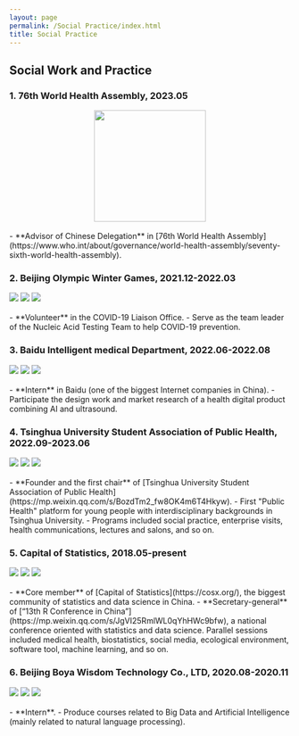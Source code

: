 ```yaml
---
layout: page
permalink: /Social Practice/index.html
title: Social Practice
---
```


## Social Work and Practice
 
### 1. 76th World Health Assembly, 2023.05

<div align=center>
<img src="/images/WHA.PNG"  height="200">
</div>
<br>
- **Advisor of Chinese Delegation** in [76th World Health Assembly](https://www.who.int/about/governance/world-health-assembly/seventy-sixth-world-health-assembly). 

### 2. Beijing Olympic Winter Games, 2021.12-2022.03

<div class="third">
<img src="/images/winter1.jpg">
<img src="/images/winter2.jpg">
<img src="/images/winter3.jpg">
</div>
<br>
- **Volunteer** in the COVID-19 Liaison Office.
- Serve as the team leader of the Nucleic Acid Testing Team to help COVID-19 prevention.

### 3. Baidu Intelligent medical Department, 2022.06-2022.08

<div class="third">
<img src="/images/baidu0.png">
<img src="/images/baidu1.png">
<img src="/images/baidu2.png">
</div>
<br>
- **Intern** in Baidu (one of the biggest Internet companies in China).
- Participate the design work and market research of a health digital product combining AI and ultrasound.

### 4. Tsinghua University Student Association of Public Health, 2022.09-2023.06

<div class="third">
<img src="/images/association1.png">
<img src="/images/case.jpg">
<img src="/images/lecture.jpg">
</div>
<br>
- **Founder and the first chair** of [Tsinghua University Student Association of Public Health](https://mp.weixin.qq.com/s/BozdTm2_fw8OK4m6T4Hkyw).
- First "Public Health" platform for young people with interdisciplinary backgrounds in Tsinghua University.
- Programs included social practice, enterprise visits, health communications, lectures and salons, and so on.

### 5. Capital of Statistics, 2018.05-present

<div class="third">
<img src="/images/cos0.jpg">
<img src="/images/cos1.jpg">
<img src="/images/cos2.png">
</div>
<br>
- **Core member** of [Capital of Statistics](https://cosx.org/), the biggest community of statistics and data science in China.
- **Secretary-general** of [“13th R Conference in China”](https://mp.weixin.qq.com/s/JgVI25RmlWL0qYhHWc9bfw), a national conference oriented with statistics and data science. Parallel sessions included medical health, biostatistics, social media, ecological environment, software tool, machine learning, and so on.

### 6. Beijing Boya Wisdom Technology Co., LTD, 2020.08-2020.11

<div class="third">
<img src="/images/shixi1.png">
<img src="/images/shixi2.png">
<img src="/images/shixi3.png">
</div>
<br>
- **Intern**.
- Produce courses related to Big Data and Artificial Intelligence (mainly related to natural language processing).
